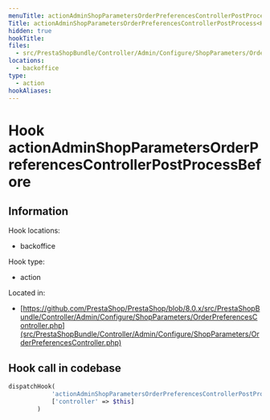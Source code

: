 ```yaml
---
menuTitle: actionAdminShopParametersOrderPreferencesControllerPostProcess<HookName>Before
Title: actionAdminShopParametersOrderPreferencesControllerPostProcess<HookName>Before
hidden: true
hookTitle: 
files:
  - src/PrestaShopBundle/Controller/Admin/Configure/ShopParameters/OrderPreferencesController.php
locations:
  - backoffice
type:
  - action
hookAliases:
---
```


# Hook actionAdminShopParametersOrderPreferencesControllerPostProcess<HookName>Before

## Information

Hook locations: 
  - backoffice

Hook type: 
  - action

Located in: 
  - [https://github.com/PrestaShop/PrestaShop/blob/8.0.x/src/PrestaShopBundle/Controller/Admin/Configure/ShopParameters/OrderPreferencesController.php](src/PrestaShopBundle/Controller/Admin/Configure/ShopParameters/OrderPreferencesController.php)

## Hook call in codebase

```php
dispatchHook(
            'actionAdminShopParametersOrderPreferencesControllerPostProcess' . $hookName . 'Before',
            ['controller' => $this]
        )
```